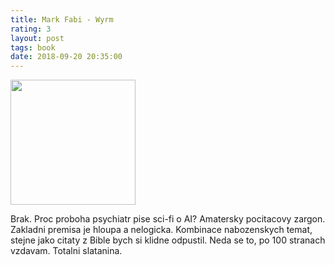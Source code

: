 ```yaml
---
title: Mark Fabi - Wyrm
rating: 3
layout: post
tags: book
date: 2018-09-20 20:35:00
---
```

<img width="200" src="https://images.gr-assets.com/books/1175512922l/522220.jpg" />
<p>
Brak. Proc proboha psychiatr pise sci-fi o AI? Amatersky pocitacovy zargon. Zakladni premisa je hloupa a nelogicka. Kombinace nabozenskych temat, stejne jako citaty z Bible bych si klidne odpustil. Neda se to, po 100 stranach vzdavam. Totalni slatanina.
</p>
